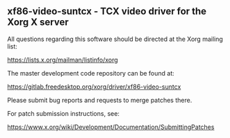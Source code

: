 xf86-video-suntcx - TCX video driver for the Xorg X server
----------------------------------------------------------

All questions regarding this software should be directed at the
Xorg mailing list:

  https://lists.x.org/mailman/listinfo/xorg

The master development code repository can be found at:

  https://gitlab.freedesktop.org/xorg/driver/xf86-video-suntcx

Please submit bug reports and requests to merge patches there.

For patch submission instructions, see:

  https://www.x.org/wiki/Development/Documentation/SubmittingPatches
